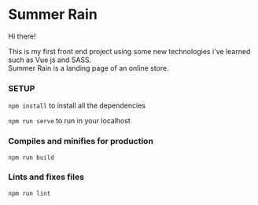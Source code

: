 # Summer Rain

Hi there!

This is my first front end project using some new technologies i've learned such as Vue js and SASS.<br/>
Summer Rain is a landing page of an online store.

### SETUP
<code>npm install</code> to install all the dependencies<br/>

<code>npm run serve</code> to run in your localhost

### Compiles and minifies for production

<code>npm run build</code>

### Lints and fixes files
<code>npm run lint</code>

